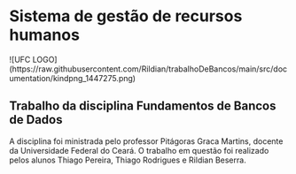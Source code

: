 <h1>Sistema de gestão de recursos humanos</h1>
![UFC LOGO](https://raw.githubusercontent.com/Rildian/trabalhoDeBancos/main/src/documentation/kindpng_1447275.png)

<h2>Trabalho da disciplina Fundamentos de Bancos de Dados</h2>
<p1>A disciplina foi ministrada pelo professor Pitágoras Graca Martins, docente da Universidade
Federal do Ceará.</p1>
<p1>O trabalho em questão foi realizado pelos alunos Thiago Pereira, Thiago Rodrigues e Rildian Beserra.</p1>
